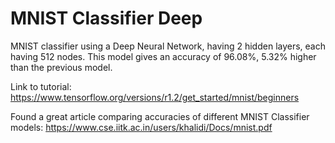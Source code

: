# MNIST Classifier Deep
MNIST classifier using a Deep Neural Network, having 2 hidden layers, each having 512 nodes. This model gives an accuracy of 96.08%, 5.32% higher than the previous model.

Link to tutorial: https://www.tensorflow.org/versions/r1.2/get_started/mnist/beginners

Found a great article comparing accuracies of different MNIST Classifier models: https://www.cse.iitk.ac.in/users/khalidi/Docs/mnist.pdf

